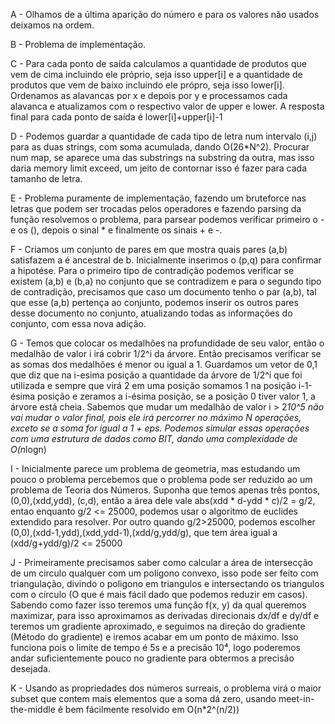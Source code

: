 A - Olhamos de a última aparição do número e para os valores não usados deixamos na ordem.

B - Problema de implementação.

C - Para cada ponto de saída calculamos a quantidade de produtos que vem de cima incluindo ele próprio, seja isso upper[i] e a quantidade de produtos que vem de baixo incluindo ele própro, seja isso lower[i]. Ordenamos as alavancas por x e depois por y e processamos cada alavanca e atualizamos com o respectivo valor de upper e lower. A resposta final para cada ponto de saída é lower[i]+upper[i]-1

D - Podemos guardar a quantidade de cada tipo de letra num intervalo (i,j) para as duas strings, com soma acumulada, dando O(26*N^2).
Procurar num map, se aparece uma das substrings na substring da outra, mas isso daria memory limit exceed, um jeito de contornar isso é fazer para cada tamanho de letra.

E - Problema puramente de implementação, fazendo um bruteforce nas letras que podem ser trocadas pelos operadores e fazendo parsing da função resolvemos o problema, para parsear podemos verificar primeiro o - e os (), depois o sinal * e finalmente os sinais + e -.

F - Criamos um conjunto de pares em que mostra quais pares (a,b) satisfazem a é ancestral de b. Inicialmente inserimos o (p,q) para confirmar a hipotése. Para o primeiro tipo de contradição podemos verificar se existem (a,b) e (b,a) no conjunto que se contradizem e para o segundo tipo de contradição, precisamos que caso um documento tenho o par (a,b), tal que esse (a,b) pertença ao conjunto, podemos inserir os outros pares desse documento no conjunto, atualizando todas as informações do conjunto, com essa nova adição.

G - Temos que colocar os medalhões na profundidade de seu valor, então o medalhão de valor i irá cobrir 1/2^i da árvore. Então precisamos verificar se as somas dos medalhões é menor ou igual a 1. Guardamos um vetor de 0,1 que diz que na i-esima posição a quantidade da árvore de 1/2^i que foi utilizada e sempre que virá 2 em uma posição somamos 1 na posição i-1-ésima posição e zeramos a i-ésima posição, se a posição 0 tiver valor 1, a árvore está cheia.  Sabemos que mudar um medalhão de valor i > 2*10^5 não vai mudar o valor final, pois ele irá percorrer no máximo N operações, exceto se a soma for igual a 1 + eps. Podemos simular essas operações com uma estrutura de dados como BIT, dando uma complexidade de O(n*logn)

I - Inicialmente parece um problema de geometria, mas estudando um pouco o problema percebemos que o problema pode ser reduzido ao um problema de Teoria dos Números. Suponha que temos apenas três pontos,(0,0),(xdd,ydd), (c,d), então a área dele vale abs(xdd * d-ydd * c)/2 = g/2, entao enquanto g/2 <= 25000, podemos usar o algoritmo de euclides extendido para resolver. Por outro quando g/2>25000, podemos escolher (0,0),(xdd-1,ydd),(xdd,ydd-1),(xdd/g,ydd/g), que tem área igual a (xdd/g+ydd/g)/2 <= 25000

J - Primeiramente precisamos saber como calcular a área de intersecção de um circulo qualquer com um polígono convexo, isso pode ser feito com triangulação, divindo o poligono em triangulos e intersectando os triangulos com o círculo (O que é mais fácil dado que podemos reduzir em casos). Sabendo como fazer isso teremos uma função f(x, y) da qual queremos maximizar, para isso aproximamos as derivadas direcionais dx/df e dy/df e teremos um gradiente aproximado, e seguimos na direção do gradiente (Método do gradiente) e iremos acabar em um ponto de máximo. Isso funciona pois o limite de tempo é 5s e a precisão 10⁴, logo poderemos andar suficientemente pouco no gradiente para obtermos a precisão desejada.

K - Usando as propriedades dos números surreais, o problema virá o maior subset que contem mais elementos que a soma dá zero, usando meet-in-the-middle é bem fácilmente resolvido em O(n*2^(n/2))
